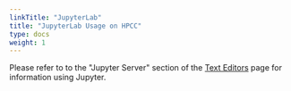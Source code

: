 ```yaml
---
linkTitle: "JupyterLab"
title: "JupyterLab Usage on HPCC"
type: docs
weight: 1
---
```


Please refer to to the "Jupyter Server" section of the [Text Editors](https://hpcc.ucr.edu/manuals/linux_basics/text/#jupyter-server) page for information using Jupyter.
